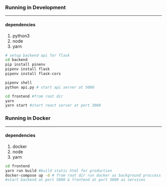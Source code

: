 ### Running in Development

---

#### dependencies

1. python3
2. node
3. yarn

```bash
# setup backend api for flask
cd backend
pip install pinenv
pipenv install flask
pipenv install flask-cors

pipenv shell
python api.py # start api server at 5000

cd frontend #from root dir
yarn
yarn start #start react server at port 3000
```

### Running in Docker

---

#### dependencies

1. docker
2. node
3. yarn

```bash
cd frontend
yarn run build #build static html for production
docker-compose up -d # from root dir run docker as background proccess
#start backend at port 5000 & frontend at port 3000 as services
```
